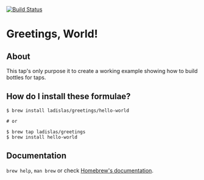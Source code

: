 [![Build Status](https://dev.azure.com/ladisonline/homebrew-hello-world/_apis/build/status/ladislas.homebrew-hello-world?branchName=master)](https://dev.azure.com/ladisonline/homebrew-hello-world/_build/latest?definitionId=3&branchName=master)

# Greetings, World!

## About

This tap's only purpose it to create a working example showing how to build bottles for taps.

## How do I install these formulae?

```shell
$ brew install ladislas/greetings/hello-world

# or

$ brew tap ladislas/greetings
$ brew install hello-world

```

## Documentation

`brew help`, `man brew` or check [Homebrew's documentation](https://docs.brew.sh).
